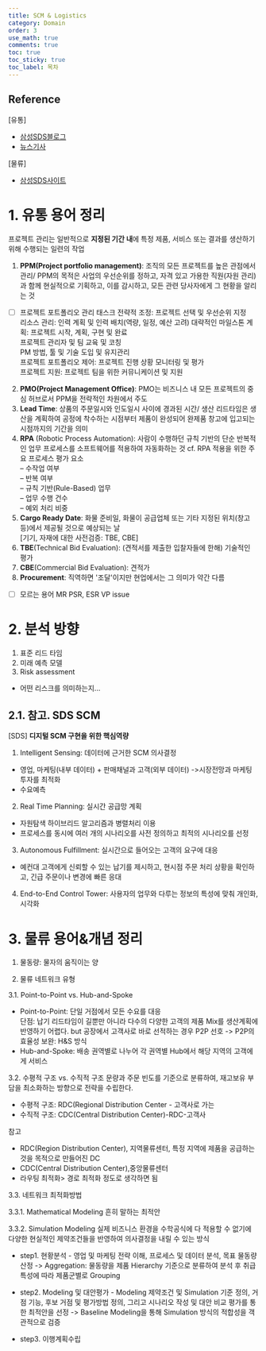 ```yaml
---
title: SCM & Logistics
category: Domain
order: 3
use_math: true
comments: true
toc: true
toc_sticky: true
toc_label: 목차
---
```



## Reference 
[유통]
- [삼성SDS블로그](https://m.post.naver.com/viewer/postView.nhn?volumeNo=10237032&memberNo=36733075)
- [뉴스기사](https://byline.network/2019/05/11-58/)

[물류]
- [삼성SDS사이트](https://www.samsungsds.com/kr/insights/102817_L_whitepaper7.html)


# 1. 유통 용어 정리
프로젝트 관리는 일반적으로 **지정된 기간 내**에 특정 제품, 서비스 또는 결과를 생산하기 위해 수행되는 일련의 작업

1. **PPM(Project portfolio management)**: 조직의 모든 프로젝트를 높은 관점에서 관리/ PPM의 목적은 사업의 우선순위를 정하고, 자격 있고 가용한 직원(자원 관리)과 함께 현실적으로 기획하고, 이를 감시하고, 모든 관련 당사자에게 그 현황을 알리는 것<br/>
 - [ ] 프로젝트 포트폴리오 관리 태스크
전략적 조정: 프로젝트 선택 및 우선순위 지정  
리소스 관리: 인력 계획 및 인력 배치(역량,  일정, 예산 고려)
대략적인 마일스톤 계획: 프로젝트 시작, 계획, 구현 및 완료  
프로젝트 관리자 및 팀 교육 및 코칭  
PM 방법, 툴 및 기술 도입 및 유지관리  
프로젝트 포트폴리오 제어: 프로젝트 진행 상황 모니터링 및 평가  
프로젝트 지원: 프로젝트 팀을 위한 커뮤니케이션 및 지원  

2. **PMO(Project Management Office)**: PMO는 비즈니스 내 모든 프로젝트의 중심 허브로서 PPM을 전략적인 차원에서 주도
3. **Lead Time**: 상품의 주문일시와 인도일시 사이에 경과된 시간/ 생산 리드타임은 생산을 계획하여 공정에 착수하는 시점부터 제품이 완성되어 완제품 창고에 입고되는 시점까지의 기간을 의미
4. **RPA** (Robotic Process Automation): 사람이 수행하던 규칙 기반의 단순 반복적인 업무 프로세스를 소프트웨어를 적용하여 자동화하는 것
cf. RPA 적용을 위한 주요 프로세스 평가 요소  
– 수작업 여부  
– 반복 여부  
– 규칙 기반(Rule-Based) 업무  
– 업무 수행 건수  
– 예외 처리 비중
5. **Cargo Ready Date**: 화물 준비일, 화물이 공급업체 또는 기타 지정된 위치(창고 등)에서 제공될 것으로 예상되는 날<br/>
[기기, 자재에 대한 사전검증: TBE, CBE]
7. **TBE**(Technical Bid Evaluation): (견적서를 제출한 입찰자들에 한해) 기술적인 평가
8. **CBE**(Commercial Bid Evaluation): 견적가
9. **Procurement**: 직역하면 '조달'이지만 현업에서는 그 의미가 약간 다름
 - [ ] 모르는 용어
MR
PSR, ESR
VP issue



# 2. 분석 방향
1. 표준 리드 타임
2. 미래 예측 모델
3. Risk assessment
- 어떤 리스크를 의미하는지...

## 2.1. 참고. SDS SCM
[SDS]
**디지털 SCM 구현을 위한 핵심역량**
1. Intelligent Sensing: 데이터에 근거한 SCM 의사결정
- 영업, 마케팅(내부 데이터) + 판매채널과 고객(외부 데이터) ->시장전망과 마케팅 투자를 최적화
- 수요예측
2. Real Time Planning: 실시간 공급망 계획
- 자원탐색 하이브리드 알고리즘과 병렬처리 이용
-  프로세스를 동시에 여러 개의 시나리오를 사전 정의하고 최적의 시나리오를 선정
3. Autonomous Fulfillment: 실시간으로 들어오는 고객의 요구에 대응
- 예컨대 고객에게 신뢰할 수 있는 납기를 제시하고, 현시점 주문 처리 상황을 확인하고, 긴급 주문이나 변경에 빠른 응대
4. End-to-End Control Tower: 사용자의 업무와 다루는 정보의 특성에 맞춰 개인화, 시각화

# 3. 물류 용어&개념 정리

1. 물동량: 물자의 움직이는 양

2. 물류 네트워크 유형

3.1. Point-to-Point vs. Hub-and-Spoke
- Point-to-Point: 단일 거점에서 모든 수요를 대응<br/> 
단점: 납기 리드타임이 길뿐만 아니라 다수의 다양한 고객의 제품 Mix를 생산계획에 반영하기 어렵다.
but 공장에서 고객사로 바로 선적하는 경우 P2P 선호
-> P2P의 효율성 보완: H&S  방식
- Hub-and-Spoke:  배송 권역별로 나누어 각 권역별 Hub에서 해당 지역의 고객에게 서비스

3.2.  수평적 구조 vs. 수직적 구조 
문량과 주문 빈도를 기준으로 분류하여, 재고보유 부담을 최소화하는 방향으로 전략을 수립한다. 
- 수평적 구조: RDC(Regional Distribution Center - 고객사로 가는
-  수직적 구조: CDC(Central Distribution Center)-RDC-고객사

참고
- RDC(Region Distribution Center), 지역물류센터, 특정 지역에 제품을 공급하는 것을 목적으로 만들어진 DC
- CDC(Central Distribution Center),중앙물류센터
- 라우팅 최적화> 경로 최적화 정도로 생각하면 됨

3.3. 네트워크 최적화방법

3.3.1. Mathematical Modeling
흔히 말하는 최적안

3.3.2. Simulation Modeling
실제 비즈니스 환경을 수학공식에 다 적용할 수 없기에 다양한 현실적인 제약조건들을 반영하여 의사결정을 내릴 수 있는 방식
- step1. 현황분석 - 영업 및 마케팅 전략 이해, 프로세스 및 데이터 분석, 목표 물동량 산정
-> Aggregation: 물동량을 제품 Hierarchy 기준으로 분류하여 분석 후 취급특성에 따라 제품군별로 Grouping


- step2. Modeling 및 대안평가 - Modeling 제약조건 및 Simulation 기준 정의, 거점 기능, 후보 거점 및 평가방법 정의, 그리고 시나리오 작성 및 대안 비교 평가를 통한 최적안을 선정
-> Baseline Modeling을 통해 Simulation 방식의 적합성을 객관적으로 검증

- step3. 이행계획수립








